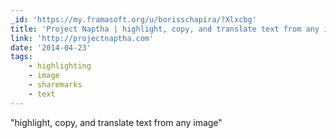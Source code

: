 ```yaml
---
_id: 'https://my.framasoft.org/u/borisschapira/?Xlxcbg'
title: 'Project Naptha | highlight, copy, and translate text from any image'
link: 'http://projectnaptha.com'
date: '2014-04-23'
tags:
    - highlighting
    - image
    - sharemarks
    - text
---
```


<div class="markdown"><p>&quot;highlight, copy, and translate text from any image&quot;
</p></div>
